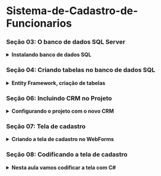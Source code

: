 # Sistema-de-Cadastro-de-Funcionarios

### Seção 03: O banco de dados SQL Server

<details>
    <summary><strong>Instalando banco de dados SQL</strong></summary>
    <br />
    <div align="left">

<a href="https://www.udemy.com/course/aprenda-a-programar-em-net-mvc-e-sql/learn/lecture/19095440#learning-tools">**Link da Aula**</a>



### 🔌 1. **Conectando o SQL Server ao Visual Studio**

* Abrir o **Visual Studio**.
* Ir em **Gerenciador de Servidores** > **Conectar-se a um banco de dados**.
* Escolher SQL Server como fonte de dados.
* Usar a instância gerada durante a instalação (`.\SQLExpress`).
* Autenticação via Windows.
* Conexão bem-sucedida exibe o banco padrão: `master`.

---

### 🗃️ 2. **Criando a Primeira Tabela: `Departamentos`**

* No banco de dados conectado, clicar com botão direito em "Tabelas" > **Adicionar nova tabela**.
* Por padrão, uma coluna `Id` é criada:

  * Tipo: `int`
  * É a **chave primária** (Primary Key).
  * Habilitar `Identity Specification` com valor `True` (auto incremento).
* Adicionar colunas:

  * `nome` – tipo: `varchar(50)`
  * `descricao` – tipo: `varchar(50)`
* Regras:

  * Sem acentos, espaços, vírgulas ou caracteres especiais nos nomes de colunas.
* Escolher o nome da tabela (ex: `Departamentos`) antes de salvar.
* Clicar em **Update** para aplicar as alterações.
* Visual Studio gera e executa um script SQL automaticamente.

---

### ⚠️ Observações Importantes:

* Caso a tabela não apareça, atualizar o painel de tabelas no Visual Studio.
* Caso tenha criado sem nome, exclua e crie novamente corretamente.

</details>

### Seção 04: Criando tabelas no banco de dados SQL


<details>
    <summary><strong> Entity Framework, criação de tabelas</strong></summary>
    <br />
    <div align="left">

<a href="https://www.udemy.com/course/aprenda-a-programar-em-net-mvc-e-sql/learn/lecture/19095898#learning-tools">**Link da Aula**</a>

### 📁 1. **Preparação do Projeto**

* O projeto foi **renomeado** para: `CadastroFuncionario`.
* Também foi renomeada a **solução** no Visual Studio.

### 🗃️ 2. **Criação da Tabela `Funcionarios`**

* Criada uma nova tabela chamada `Funcionarios` com as seguintes colunas:

  * `IdFuncionario` (int, chave primária, auto incremento)
  * `Nome` (varchar)
  * `Sobrenome` (varchar)
  * `Email` (varchar)
  * `Endereco` (varchar)
  * `Bairro` (varchar)
  * `Estado` (varchar(2))
  * `DepartamentoId` (int) → **Chave estrangeira futura** que será ligada à tabela `Departamentos`
* Lembrando: nomes das colunas **sem acento, espaços ou caracteres especiais**.
* Após configurar, foi gerado e executado o **script SQL** com sucesso.

### 🔗 3. **Ligação do Banco com o Projeto via Entity Framework**

* No **Gerenciador de Soluções**, foi adicionado um novo item:

  * Tipo: **ADO.NET Entity Data Model**
  * Método: **Database First** (usando banco existente)
* A conexão criada anteriormente com o SQL Server foi reconhecida automaticamente.
* O modelo recebeu um nome (ex: `MeuBanco`), e foram selecionadas as tabelas:

  * `Departamentos`
  * `Funcionarios`
* O Visual Studio gerou automaticamente:

  * As **classes das tabelas** (`Funcionario.cs`, `Departamento.cs`)
  * O **modelo visual** das tabelas (com suas propriedades)
  * O **arquivo `.edmx`**, responsável pelo mapeamento entre banco e código


</details>

### Seção 06: Incluindo CRM no Projeto

<details>
    <summary><strong>Configurando o projeto com o novo CRM</strong></summary>
    <br />
    <div align="left">

<a href="https://www.udemy.com/course/aprenda-a-programar-em-net-mvc-e-sql/learn/lecture/19097262#learning-tools">**Link da Aula**</a>

### 🧰 1. **Estrutura de Pastas do Projeto**

* Pastas padrão do projeto:

  * `Scripts`: arquivos JavaScript.
  * `Content`: arquivos CSS.
  * `Site.Master`: estrutura base compartilhada entre as páginas.

### 📦 2. **Importação dos Arquivos do Template**

* Layout HTML gratuito foi baixado com as seguintes pastas:

  * `css` (estilo visual)
  * `img` (imagens)
  * `lib` (bibliotecas JS)
* Essas pastas foram **copiadas para dentro da pasta raiz do projeto**, via **explorador de arquivos do Windows**.
* No Visual Studio:

  * Ativou a visualização de arquivos ocultos.
  * Selecionou as pastas e clicou com botão direito → **“Incluir no projeto”**.

### 🧩 3. **Aplicação do Layout no `Site.Master`**

* Abriu o arquivo `index.html` do layout como referência (sem adicionar ao projeto).
* No `Site.Master`, substituiu toda a estrutura HTML pelo código do template, mantendo **somente a div do corpo da página** (`<asp:ContentPlaceHolder>`).

### 🔍 4. **Ajustes Finais no Layout**

* **Inspecionou o HTML** com o navegador Chrome usando o recurso “Inspecionar Elemento” para entender melhor a estrutura.
* Identificou o local correto para colar o conteúdo do `<body>` do template.
* Deletou a parte “dummy” do conteúdo inicial (`Full HTML page`) e substituiu por `Minha Página Inicial`.

</details>

### Seção 07: Tela de cadastro

<details>
    <summary><strong>Criando a tela de cadastro no WebForms</strong></summary>
    <br />
    <div align="left">

<a href="https://www.udemy.com/course/aprenda-a-programar-em-net-mvc-e-sql/learn/lecture/19097758#learning-tools">**Link da Aula**</a>

### 🧱 1. **Criação da Página .aspx**

* Criou uma **pasta chamada `Paginas`** no Gerenciador de Soluções.
* Adicionou um **novo item** do tipo "Web Forms com Master Page".
* Nome da página: `Cadastro.aspx`.
* Vinculou à master page (`Site.Master`).

### 🎨 2. **Inserção de Formulário do Template HTML**

* Abriu uma página HTML do layout para copiar um **formulário pronto**.
* Inspecionou o elemento no **Chrome (F12 > Inspecionar)** e localizou a `div` com o formulário.
* Clicou com o botão direito → `Editar como HTML` → **Copiou o código do formulário**.

### 🧩 3. **Colagem do Formulário na Página ASPX**

* Colou o HTML copiado dentro da `<asp:Content>` do `Cadastro.aspx`.
* Ajustou os caminhos dos arquivos CSS e JS:

  * Adicionou **uma barra `/` no início dos caminhos**, por exemplo:
    `/css/style.css`, `/lib/jquery.min.js`, etc.

### ⚙️ 4. **Conversão dos Campos HTML para Controles Web Forms**

* Substituiu todos os `<input type="text">` por `<asp:TextBox>`:

  * Exemplo:

    ```aspx
    <asp:TextBox ID="txtNome" runat="server" CssClass="form-control" />
    ```
* Cada campo do banco de dados foi representado por um `TextBox`:

  * Nome → `txtNome`
  * Sobrenome → `txtSobrenome`
  * Email → `txtEmail`
  * Endereço, Bairro, Cidade, Estado
  * ID do Departamento (ainda não relacionado, mas campo adicionado)

### 🧼 5. **Limpeza do HTML Desnecessário**

* Removeu os campos antigos HTML (`<input>`) depois de substituí-los.
* Garantiu que todos os `TextBox` e o `Form` estivessem dentro de uma `form runat="server"`:

  ```aspx
  <form id="form1" runat="server">
    ...
  </form>
  ```

### 💡 Dica Importante:

> A diferença entre Web Forms e MVC começa a ficar clara:
>
> * No Web Forms: você precisa usar `runat="server"` e controles do tipo `asp:TextBox`, `asp:Button`, etc.
> * No MVC: tudo é feito com HTML puro + Razor e o controle fica todo no Controller.

</details>

### Seção 08: Codificando a tela de cadastro

<details>
    <summary><strong>Nesta aula vamos codificar a tela com C#</strong></summary>
    <br />
    <div align="left">

<a href="https://www.udemy.com/course/aprenda-a-programar-em-net-mvc-e-sql/learn/lecture/19098146#learning-tools">**Link da Aula**</a>

### 📦 1. **Relembrando a Estrutura**

* O projeto já contém:

  * A página `Cadastro.aspx` com os campos (`TextBox`, `Button`, etc.).
  * A classe de modelo `Funcionarios` mapeada via Entity Framework.
  * A instância do banco chamada `MeuBanco` (via EF).

### 🧱 2. **Configurando a Lógica no Code-Behind**

#### 📌 Onde colocar o código?

* Na página `Cadastro.aspx.cs`, dentro do método do botão:

  ```csharp
  protected void btnCadastrar_Click(object sender, EventArgs e)
  ```

### 🔧 3. **Instanciar o Banco**

#### 📍 No topo da classe (fora dos métodos):

```csharp
private MeuBanco banco;
```

#### 📍 Dentro do `Page_Load`:

```csharp
protected void Page_Load(object sender, EventArgs e)
{
    banco = new MeuBanco();
}
```

### 🧍‍♂️ 4. **Criando e Preenchendo o Objeto Funcionário**

```csharp
Funcionarios func = new Funcionarios();
func.Nome = txtNome.Text;
func.Sobrenome = txtSobrenome.Text;
func.Email = txtEmail.Text;
func.RG = txtRG.Text;
func.CPF = txtCPF.Text;
func.Endereco = txtEndereco.Text;
func.Bairro = txtBairro.Text;
func.Cidade = txtCidade.Text;
func.Estado = txtEstado.Text;
func.IdDepartamento = Convert.ToInt32(txtDepartamento.Text);
```

> Certifique-se de que os IDs dos `TextBox` no .aspx estão corretos!

---

### 💾 5. **Salvar no Banco de Dados**

```csharp
banco.Funcionarios.Add(func);
banco.SaveChanges();
```

### 🛡️ 6. **Tratamento de Erros com Try-Catch**

```csharp
try
{
    // Preenchimento do objeto
    Funcionarios func = new Funcionarios();
    func.Nome = txtNome.Text;
    // ... (outros campos)

    banco.Funcionarios.Add(func);
    banco.SaveChanges();

    lblResposta.Text = "Cadastro efetuado com sucesso!";
}
catch (Exception ex)
{
    lblResposta.Text = "Erro ao cadastrar: " + ex.Message;
}
```

> `lblResposta` é um `Label` usado para mostrar mensagens de sucesso ou erro na tela.


### 🧪 7. **Testando a Aplicação**

* Execute o projeto.
* Acesse a página `Cadastro.aspx`.
* Preencha os campos.
* Clique em **Cadastrar**.
* Verifique a mensagem de sucesso.
* Confirme os dados no SQL Server:

  * Clique com o botão direito na tabela `Funcionarios` → **Mostrar Dados da Tabela**.

</details>